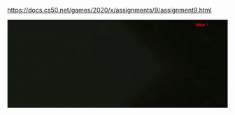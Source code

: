 https://docs.cs50.net/games/2020/x/assignments/9/assignment9.html

![Dreadhalls](https://github.com/Deffdread/Stuff/blob/master/10-Dreadhalls/Dreadhalls.gif)